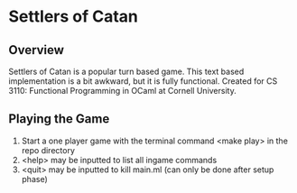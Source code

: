 # Settlers of Catan
## Overview
Settlers of Catan is a popular turn based game. This text based implementation is a bit awkward, but it is fully functional. Created for CS 3110: Functional Programming in OCaml at Cornell University.

## Playing the Game
1. Start a one player game with the terminal command \<make play\> in the repo directory
2. \<help\> may be inputted to list all ingame commands
3. \<quit\> may be inputted to kill main.ml (can only be done after setup phase)
